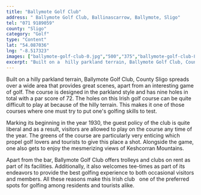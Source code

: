 ```yaml
---
title: "Ballymote Golf Club"
address: " Ballymote Golf Club, Ballinascarrow, Ballymote, Sligo"
tel: "071 9189059"
county: "Sligo"
category: "Golf"
type: "Content"
lat: "54.087036"
lng: "-8.517323"
images: ["ballymote-golf-club-0.jpg","500","375","ballymote-golf-club-8.jpg","270","250"]
excerpt: "Built on a  hilly parkland terrain, Ballymote Golf Club, County Sligo spreads over a wide  area that provides great scenes, apart from an interesting..."
---
```

<p>Built on a  hilly parkland terrain, Ballymote Golf Club, County Sligo spreads over a wide  area that provides great scenes, apart from an interesting game of golf. The  course is designed in the parkland style and has nine holes in total with a par  score of 72. The holes on this Irish golf course can be quite difficult to play  at because of the hilly terrain. This makes it one of those courses where one  must try to put one's golfing skills to test. </p>
<p>Marking its  beginning in the year 1930, the guest policy of the club is quite liberal and  as a result, visitors are allowed to play on the course any time of the year.  The greens of the course are particularly very enticing which propel golf  lovers and tourists to give this place a shot. Alongside the game, one also  gets to enjoy the mesmerizing views of Keshcorran Mountains. </p>
<p>Apart from  the bar, Ballymote Golf Club offers trolleys and clubs on rent as part of its  facilities. Additionally, it also welcomes tee-times as part of its endeavors  to provide the best golfing experience to both occasional visitors and members.  All these reasons make this Irish club    one of the preferred spots for golfing among residents and tourists  alike.</p>